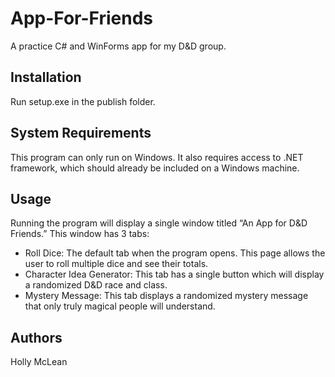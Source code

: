 # App-For-Friends
A practice C# and WinForms app for my D&D group.

## Installation

Run setup.exe in the publish folder.

## System Requirements

This program can only run on Windows. It also requires access to .NET framework, which should already be included on a Windows machine.

## Usage

Running the program will display a single window titled “An App for D&D Friends.” This window has 3 tabs:
- Roll Dice: The default tab when the program opens. This page allows the user to roll multiple dice and see their totals.
- Character Idea Generator: This tab has a single button which will display a randomized D&D race and class.
- Mystery Message: This tab displays a randomized mystery message that only truly magical people will understand.

## Authors

Holly McLean
